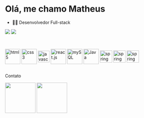 # Olá, me chamo Matheus

- 👨‍💻 Desenvolvedor Full-stack
<div>
     <img heigth="180em" src="https://github-readme-stats.vercel.app/api?username=matheus5938&show_icons=true&theme=blueberry&count_private=true)"/>
  <img  src="https://github-readme-stats.vercel.app/api/top-langs/?username=matheus5938&layout=compact&theme=blueberry)"/>
</div>

##

<div styl"display: inline_block"><br>
  <img align="center" alt="html5"  width="50" margin-right="15px" src="https://cdn.jsdelivr.net/gh/devicons/devicon@latest/icons/html5/html5-original-wordmark.svg"/>
  <img align="center" alt="css3"  width="50" margin-right="15px" src="https://cdn.jsdelivr.net/gh/devicons/devicon@latest/icons/css3/css3-original-wordmark.svg"/>
  <img align="center" alt="javascript"  width="38" padding-right="15px" src="https://cdn.jsdelivr.net/gh/devicons/devicon@latest/icons/javascript/javascript-original.svg"/>
  <img align="center" alt="react.js"  width="50" padding-right="15px" src="https://cdn.jsdelivr.net/gh/devicons/devicon@latest/icons/react/react-original-wordmark.svg"/>
  <img align="center" alt="mySQL"  width="50" padding-right="15px" src="https://cdn.jsdelivr.net/gh/devicons/devicon@latest/icons/mysql/mysql-original-wordmark.svg"/>
  <img align="center" alt="Java"  width="50" padding-right="15px" src="https://cdn.jsdelivr.net/gh/devicons/devicon@latest/icons/java/java-original-wordmark.svg"/>
  <img align="center" alt="spring" width="40" padding-right="15px" src="https://cdn.jsdelivr.net/gh/devicons/devicon@latest/icons/spring/spring-original.svg"/>
  <img align="center" alt="spring" width="40" padding-right="15px" src="https://cdn.jsdelivr.net/gh/devicons/devicon@latest/icons/figma/figma-original.svg"/>
  <img align="center" alt="spring" width="40" src="https://cdn.jsdelivr.net/gh/devicons/devicon@latest/icons/git/git-original.svg"/>
</div>

##
Contato
<div>
  <a href="https://www.linkedin.com/in/matheus-pinheiro07" target="_blank"><img src="https://img.shields.io/badge/LinkedIn-0077B5?style=for-the-badge&logo=linkedin&logoColor=white" width="100" target="_blank"></a>
  <a href="matheuspinheiro382@gmail.com" target="_blank"><img src="https://img.shields.io/badge/Gmail-D14836?style=for-the-badge&logo=gmail&logoColor=white" width="100" target="_blank"></a>
</div>

